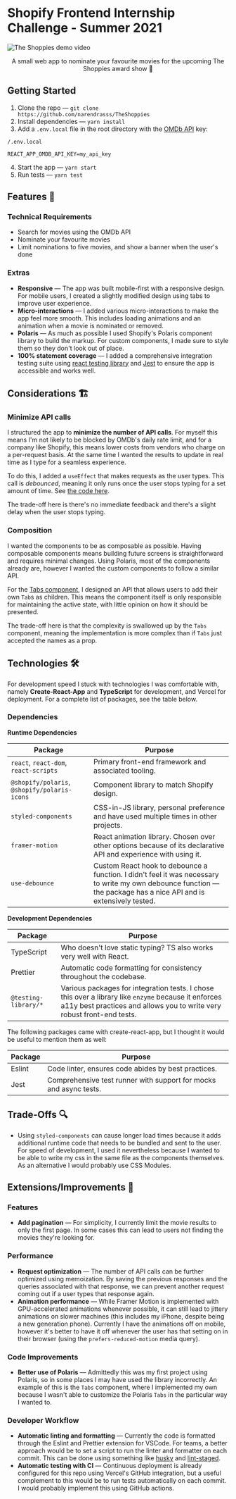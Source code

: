 # Shopify Frontend Internship Challenge - Summer 2021

![The Shoppies demo video](demo.gif)

<p align="center">
A small web app to nominate your favourite movies for the upcoming The Shoppies award show 🎉
</p>

## Getting Started

1. Clone the repo — `git clone https://github.com/narendrasss/TheShoppies`
2. Install dependencies — `yarn install`
3. Add a `.env.local` file in the root directory with the [OMDb API](http://www.omdbapi.com/) key:

```
/.env.local

REACT_APP_OMDB_API_KEY=my_api_key
```

4. Start the app — `yarn start`
5. Run tests — `yarn test`

## Features 🎊

### Technical Requirements

- Search for movies using the OMDb API
- Nominate your favourite movies
- Limit nominations to five movies, and show a banner when the user's done

### Extras

- **Responsive** — The app was built mobile-first with a responsive design. For mobile users, I created a slightly modified design using tabs to improve user experience.
- **Micro-interactions** — I added various micro-interactions to make the app feel more smooth. This includes loading animations and an animation when a movie is nominated or removed.
- **Polaris** — As much as possible I used Shopify's Polaris component library to build the markup. For custom components, I made sure to style them so they don't look out of place.
- **100% statement coverage** — I added a comprehensive integration testing suite using [react testing library](https://testing-library.com/docs/react-testing-library/intro/) and [Jest](https://jestjs.io/) to ensure the app is accessible and works well.

## Considerations 🏗

### Minimize API calls

I structured the app to **minimize the number of API calls**. For myself this means I'm not likely to be blocked by OMDb's daily rate limit, and for a company like Shopify, this means lower costs from vendors who charge on a per-request basis. At the same time I wanted the results to update in real time as I type for a seamless experience.

To do this, I added a `useEffect` that makes requests as the user types. This call is _debounced_, meaning it only runs once the user stops typing for a set amount of time. See [the code here](https://github.com/narendrasss/TheShoppies/blob/a814412df2279abeb62493745afa2eea03a8a08a/src/components/MovieResults.tsx#L42-L52).

The trade-off here is there's no immediate feedback and there's a slight delay when the user stops typing.

### Composition

I wanted the components to be as composable as possible. Having composable components means building future screens is straightforward and requires minimal changes. Using Polaris, most of the components already are, however I wanted the custom components to follow a similar API.

For the [Tabs component](src/components/Tabs.tsx), I designed an API that allows users to add their own `Tab`s as children. This means the component itself is only responsible for maintaining the active state, with little opinion on how it should be presented.

The trade-off here is that the complexity is swallowed up by the `Tabs` component, meaning the implementation is more complex than if `Tabs` just accepted the names as a prop.

## Technologies 🛠

For development speed I stuck with technologies I was comfortable with, namely **Create-React-App** and **TypeScript** for development, and Vercel for deployment. For a complete list of packages, see the table below.

### Dependencies

**Runtime Dependencies**

| Package                                      | Purpose                                                                                                                                                            |
| -------------------------------------------- | ------------------------------------------------------------------------------------------------------------------------------------------------------------------ |
| `react`, `react-dom`, `react-scripts`        | Primary front-end framework and associated tooling.                                                                                                                |
| `@shopify/polaris`, `@shopify/polaris-icons` | Component library to match Shopify design.                                                                                                                         |
| `styled-components`                          | CSS-in-JS library, personal preference and have used multiple times in other projects.                                                                             |
| `framer-motion`                              | React animation library. Chosen over other options because of its declarative API and experience with using it.                                                    |
| `use-debounce`                               | Custom React hook to debounce a function. I didn't feel it was necessary to write my own debounce function — the package has a nice API and is extensively tested. |

**Development Dependencies**

| Package              | Purpose                                                                                                                                                                        |
| -------------------- | ------------------------------------------------------------------------------------------------------------------------------------------------------------------------------ |
| TypeScript           | Who doesn't love static typing? TS also works very well with React.                                                                                                            |
| Prettier             | Automatic code formatting for consistency throughout the codebase.                                                                                                             |
| `@testing-library/*` | Various packages for integration tests. I chose this over a library like `enzyme` because it enforces a11y best practices and allows you to write very robust front-end tests. |

The following packages came with create-react-app, but I thought it would be useful to mention them as well:

| Package | Purpose                                                           |
| ------- | ----------------------------------------------------------------- |
| Eslint  | Code linter, ensures code abides by best practices.               |
| Jest    | Comprehensive test runner with support for mocks and async tests. |

## Trade-Offs 🔍

- Using `styled-components` can cause longer load times because it adds additional runtime code that needs to be bundled and sent to the user. For speed of development, I used it nevertheless because I wanted to be able to write my css in the same file as the components themselves. As an alternative I would probably use CSS Modules.

## Extensions/Improvements 🤔

### Features

- **Add pagination** — For simplicity, I currently limit the movie results to only the first page. In some cases this can lead to users not finding the movies they're looking for.

### Performance

- **Request optimization** — The number of API calls can be further optimized using memoization. By saving the previous responses and the queries associated with that response, we can prevent another request coming out if a user types that response again.
- **Animation performance** — While Framer Motion is implemented with GPU-accelerated animations whenever possible, it can still lead to jittery animations on slower machines (this includes my iPhone, despite being a new generation phone). Currently I have the animations off on mobile, however it's better to have it off whenever the user has that setting on in their browser (using the `prefers-reduced-motion` media query).

### Code Improvements

- **Better use of Polaris** — Admittedly this was my first project using Polaris, so in some places I may have used the library incorrectly. An example of this is the `Tabs` component, where I implemented my own because I wasn't able to customize the Polaris `Tabs` in the particular way I wanted to.

### Developer Workflow

- **Automatic linting and formatting** — Currently the code is formatted through the Eslint and Prettier extension for VSCode. For teams, a better approach would be to set a script to run the linter and formatter on each commit. This can be done using something like [husky](https://github.com/typicode/husky) and [lint-staged](https://github.com/okonet/lint-staged).
- **Automatic testing with CI** — Continuous deployment is already configured for this repo using Vercel's GitHub integration, but a useful complement to this would be to run tests automatically on each commit. I would probably implement this using GitHub actions.
